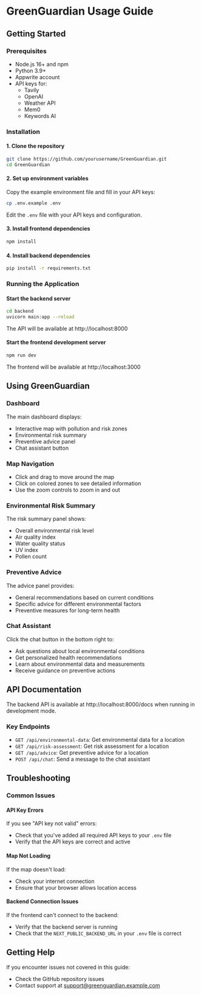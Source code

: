 # GreenGuardian Usage Guide

## Getting Started

### Prerequisites

- Node.js 16+ and npm
- Python 3.9+
- Appwrite account
- API keys for:
  - Tavily
  - OpenAI
  - Weather API
  - Mem0
  - Keywords AI

### Installation

#### 1. Clone the repository

```bash
git clone https://github.com/yourusername/GreenGuardian.git
cd GreenGuardian
```

#### 2. Set up environment variables

Copy the example environment file and fill in your API keys:

```bash
cp .env.example .env
```

Edit the `.env` file with your API keys and configuration.

#### 3. Install frontend dependencies

```bash
npm install
```

#### 4. Install backend dependencies

```bash
pip install -r requirements.txt
```

### Running the Application

#### Start the backend server

```bash
cd backend
uvicorn main:app --reload
```

The API will be available at http://localhost:8000

#### Start the frontend development server

```bash
npm run dev
```

The frontend will be available at http://localhost:3000

## Using GreenGuardian

### Dashboard

The main dashboard displays:
- Interactive map with pollution and risk zones
- Environmental risk summary
- Preventive advice panel
- Chat assistant button

### Map Navigation

- Click and drag to move around the map
- Click on colored zones to see detailed information
- Use the zoom controls to zoom in and out

### Environmental Risk Summary

The risk summary panel shows:
- Overall environmental risk level
- Air quality index
- Water quality status
- UV index
- Pollen count

### Preventive Advice

The advice panel provides:
- General recommendations based on current conditions
- Specific advice for different environmental factors
- Preventive measures for long-term health

### Chat Assistant

Click the chat button in the bottom right to:
- Ask questions about local environmental conditions
- Get personalized health recommendations
- Learn about environmental data and measurements
- Receive guidance on preventive actions

## API Documentation

The backend API is available at http://localhost:8000/docs when running in development mode.

### Key Endpoints

- `GET /api/environmental-data`: Get environmental data for a location
- `GET /api/risk-assessment`: Get risk assessment for a location
- `GET /api/advice`: Get preventive advice for a location
- `POST /api/chat`: Send a message to the chat assistant

## Troubleshooting

### Common Issues

#### API Key Errors

If you see "API key not valid" errors:
- Check that you've added all required API keys to your `.env` file
- Verify that the API keys are correct and active

#### Map Not Loading

If the map doesn't load:
- Check your internet connection
- Ensure that your browser allows location access

#### Backend Connection Issues

If the frontend can't connect to the backend:
- Verify that the backend server is running
- Check that the `NEXT_PUBLIC_BACKEND_URL` in your `.env` file is correct

## Getting Help

If you encounter issues not covered in this guide:
- Check the GitHub repository issues
- Contact support at support@greenguardian.example.com
